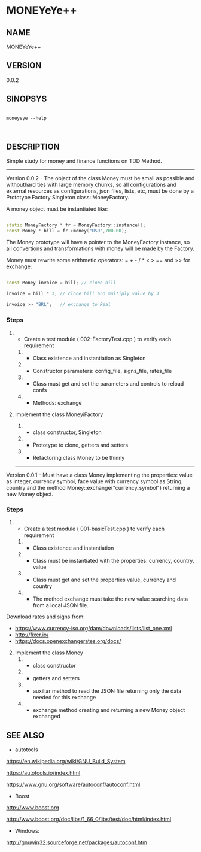 # MONEYeYe++

## NAME

MONEYeYe++

## VERSION

0.0.2

## SINOPSYS

```shell

moneyeye --help

  
```

## DESCRIPTION

Simple study for money and finance functions on TDD Method.

***

Version 0.0.2 - The object of the class Money must be small as possible and withouthard ties with large memory chunks, so all configurations and external resources as configurations, json files, lists, etc, must be done by a Prototype Factory Singleton class: MoneyFactory.

A money object must be instantiated like:

```c++

static MoneyFactory * fr = MoneyFactory::instance();
const Money * bill = fr->money("USD",700.00);

```

The Money prototype will have a pointer to the MoneyFactory instance, so all convertions and transformations with money will be made by the Factory.

Money must rewrite some arithmetic operators: = + - / * < > == and >> for exchange:

```c++

const Money invoice = bill; // clone bill

invoice = bill * 3; // clone bill and multiply value by 3

invoice >> "BRL";   // exchange to Real


```

### Steps
1. - Create a test module ( 002-FactoryTest.cpp ) to verify each requirement
	1. - Class existence and instantiation as Singleton
	2. - Constructor parameters: config_file, signs_file, rates_file
	3. - Class must get and set the parameters and controls to reload confs
	4. - Methods: exchange

2. Implement the class MoneyiFactory
	1. - class constructor, Singleton
	2. - Prototype to clone, getters and setters
	3. - Refactoring class Money to be thinny 
	

	***

Version 0.0.1 - Must have a class Money implementing the properties: value as integer, currency symbol, face value with currency symbol as String, country and the method Money::exchange("currency_symbol") returning a new Money object.

### Steps

1. - Create a test module ( 001-basicTest.cpp ) to verify each requirement
	1. - Class existence and instantiation
	2. - Class must be instantiated with the properties: currency, country, value
	3. - Class must get and set the properties value, currency and country
	4. - The method exchange must take the new value searching data from a local JSON file.

Download rates and signs from:
- https://www.currency-iso.org/dam/downloads/lists/list_one.xml
- http://fixer.io/
- https://docs.openexchangerates.org/docs/

2. Implement the class Money
	1. - class constructor
	2. - getters and setters
	3. - auxiliar method to read the JSON file returning only the data needed for this exchange
	4. - exchange method creating and returning a new Money object exchanged

## SEE ALSO

- autotools

https://en.wikipedia.org/wiki/GNU_Build_System

https://autotools.io/index.html

https://www.gnu.org/software/autoconf/autoconf.html

- Boost 

http://www.boost.org

http://www.boost.org/doc/libs/1_66_0/libs/test/doc/html/index.html

- Windows:

http://gnuwin32.sourceforge.net/packages/autoconf.htm
